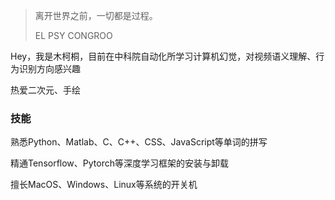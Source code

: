 > 离开世界之前，一切都是过程。
>
> EL PSY CONGROO

Hey，我是木柯桐，目前在中科院自动化所学习计算机幻觉，对视频语义理解、行为识别方向感兴趣

热爱二次元、手绘

### 技能

熟悉Python、Matlab、C、C++、CSS、JavaScript等单词的拼写

精通Tensorflow、Pytorch等深度学习框架的安装与卸载

擅长MacOS、Windows、Linux等系统的开关机

<br>